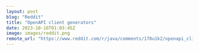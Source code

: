 ```yaml
---
layout: post
blog: "Reddit"
title: "OpenAPI client generators"
date: 2023-10-16T01:03:45Z
image: images/reddit.png
remote_url: "https://www.reddit.com/r/java/comments/178u1k2/openapi_client_generators/"
---
```

